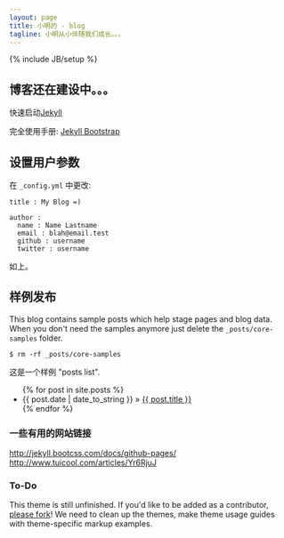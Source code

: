 ```yaml
---
layout: page
title: 小明的 - blog
tagline: 小明从小伴随我们成长。。。
---
```

{% include JB/setup %}
## 博客还在建设中。。。
快速启动[Jekyll ](http://jekyllbootstrap.com/usage/jekyll-quick-start.html)

完全使用手册: [Jekyll Bootstrap](http://jekyllbootstrap.com)

## 设置用户参数

在 `_config.yml` 中更改:
    
    title : My Blog =)
    
    author :
      name : Name Lastname
      email : blah@email.test
      github : username
      twitter : username

如上。
    
## 样例发布

This blog contains sample posts which help stage pages and blog data.
When you don't need the samples anymore just delete the `_posts/core-samples` folder.

    $ rm -rf _posts/core-samples

这是一个样例 "posts list".

<ul class="posts">
  {% for post in site.posts %}
    <li><span>{{ post.date | date_to_string }}</span> &raquo; <a href="{{ BASE_PATH }}{{ post.url }}">{{ post.title }}</a></li>
  {% endfor %}
</ul>

### 一些有用的网站链接
http://jekyll.bootcss.com/docs/github-pages/
http://www.tuicool.com/articles/Yr6RjuJ

### To-Do

This theme is still unfinished. If you'd like to be added as a contributor, [please fork](http://github.com/plusjade/jekyll-bootstrap)!
We need to clean up the themes, make theme usage guides with theme-specific markup examples.


